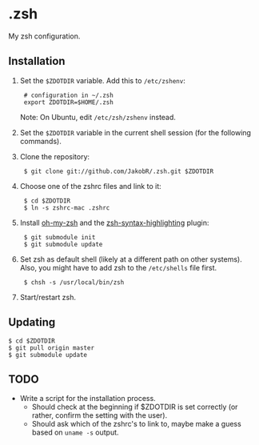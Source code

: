 .zsh
====

My zsh configuration.


Installation
------------

1. Set the `$ZDOTDIR` variable. Add this to `/etc/zshenv`:

        # configuration in ~/.zsh
        export ZDOTDIR=$HOME/.zsh

    Note: On Ubuntu, edit `/etc/zsh/zshenv` instead.

2. Set the `$ZDOTDIR` variable in the current shell session (for the following commands).

3. Clone the repository:

        $ git clone git://github.com/JakobR/.zsh.git $ZDOTDIR

4. Choose one of the zshrc files and link to it:

        $ cd $ZDOTDIR
        $ ln -s zshrc-mac .zshrc

5. Install [oh-my-zsh](https://github.com/robbyrussell/oh-my-zsh) and the [zsh-syntax-highlighting](https://github.com/zsh-users/zsh-syntax-highlighting) plugin:

        $ git submodule init
        $ git submodule update

6. Set zsh as default shell (likely at a different path on other systems). Also, you might have to add zsh to the `/etc/shells` file first.

        $ chsh -s /usr/local/bin/zsh

7. Start/restart zsh.


Updating
--------

    $ cd $ZDOTDIR
    $ git pull origin master
    $ git submodule update


TODO
----

* Write a script for the installation process.
  * Should check at the beginning if $ZDOTDIR is set correctly (or rather, confirm the setting with the user).
  * Should ask which of the zshrc's to link to, maybe make a guess based on `uname -s` output.
